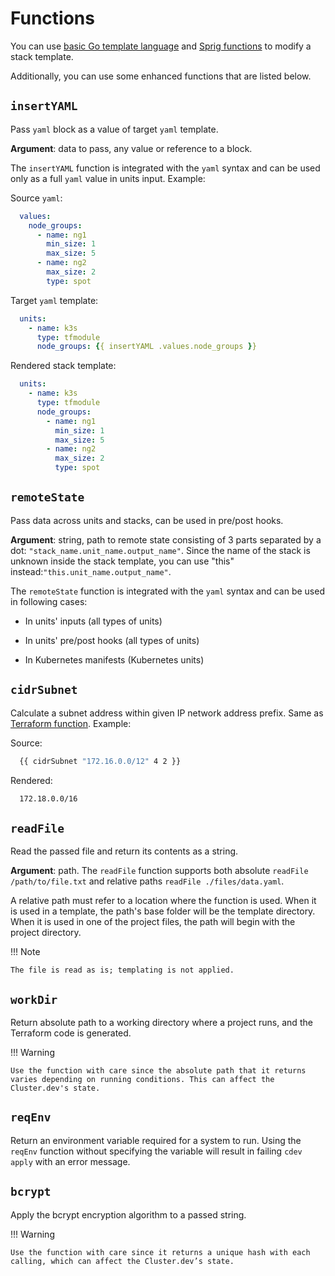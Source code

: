 # Functions

You can use [basic Go template language](https://golang.org/pkg/text/template/#hdr-Functions) and [Sprig functions](https://masterminds.github.io/sprig/) to modify a stack template.

Additionally, you can use some enhanced functions that are listed below. 

## `insertYAML` 

Pass `yaml` block as a value of target `yaml` template. 

**Argument**: data to pass, any value or reference to a block. 

The `insertYAML` function is integrated with the `yaml` syntax and can be used only as a full `yaml` value in units input. Example:

Source `yaml`:

  ```yaml
    values:
      node_groups:
        - name: ng1
          min_size: 1
          max_size: 5
        - name: ng2
          max_size: 2
          type: spot
  ```

Target `yaml` template:

  ```yaml
    units:
      - name: k3s
        type: tfmodule
        node_groups: {{ insertYAML .values.node_groups }}
  ```

Rendered stack template:

  ```yaml
    units:
      - name: k3s
        type: tfmodule
        node_groups:
          - name: ng1
            min_size: 1
            max_size: 5
          - name: ng2
            max_size: 2
            type: spot
  ```

## `remoteState` 

Pass data across units and stacks, can be used in pre/post hooks. 

**Argument**: string, path to remote state consisting of 3 parts separated by a dot: `"stack_name.unit_name.output_name"`. Since the name of the stack is unknown inside the stack template, you can use "this" instead:`"this.unit_name.output_name"`. 

The `remoteState` function is integrated with the `yaml` syntax and can be used in following cases:

  * In units' inputs (all types of units) 

  * In units' pre/post hooks (all types of units)

  * In Kubernetes manifests (Kubernetes units)

## `cidrSubnet`

Calculate a subnet address within given IP network address prefix. Same as [Terraform function](https://www.terraform.io/docs/language/functions/cidrsubnet.html). Example:

  Source:
  ```bash
    {{ cidrSubnet "172.16.0.0/12" 4 2 }}
  ```
  
  Rendered:
  ```bash
    172.18.0.0/16
  ```

## `readFile`

Read the passed file and return its contents as a string. 

**Argument**: path. The `readFile` function supports both absolute `readFile /path/to/file.txt` and relative paths `readFile ./files/data.yaml`. 

A relative path must refer to a location where the function is used. When it is used in a template, the path's base folder will be the template directory. When it is used in one of the project files, the path will begin with the project directory.

!!! Note

    The file is read as is; templating is not applied. 

## `workDir`

Return absolute path to a working directory where a project runs, and the Terraform code is generated.  

!!! Warning

    Use the function with care since the absolute path that it returns varies depending on running conditions. This can affect the Cluster.dev's state.  

## `reqEnv`

Return an environment variable required for a system to run. Using the `reqEnv` function without specifying the variable will result in failing `cdev apply` with an error message. 

## `bcrypt`

Apply the bcrypt encryption algorithm to a passed string.

!!! Warning

    Use the function with care since it returns a unique hash with each calling, which can affect the Cluster.dev’s state.  
